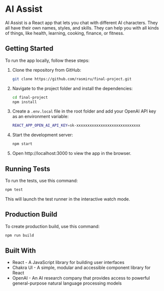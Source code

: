 # AI Assist

AI Assist is a React app that lets you chat with different AI characters. They all have their own names, styles, and skills. They can help you with all kinds of things, like health, learning, cooking, finance, or fitness. 


## Getting Started

To run the app locally, follow these steps:

1. Clone the repository from GitHub:

    ```bash
    git clone https://github.com/rasmiru/final-project.git
    ```

2. Navigate to the project folder and install the dependencies:

    ```bash
    cd final-project
    npm install
    ```

3. Create a `.env.local` file in the root folder and add your OpenAI API key as an environment variable:

    ```bash
    REACT_APP_OPEN_AI_API_KEY=sk-xxxxxxxxxxxxxxxxxxxxxxxxxxxxx
    ```

4. Start the development server:

    ```bash
    npm start
    ```

5. Open http://localhost:3000 to view the app in the browser.

## Running Tests

To run the tests, use this command:

```bash
npm test
```

This will launch the test runner in the interactive watch mode.

## Production Build

To create production build, use this command:

```bash
npm run build
```

## Built With
* React - A JavaScript library for building user interfaces
* Chakra UI - A simple, modular and accessible component library for React
* OpenAI - An AI research company that provides access to powerful general-purpose natural language processing models


